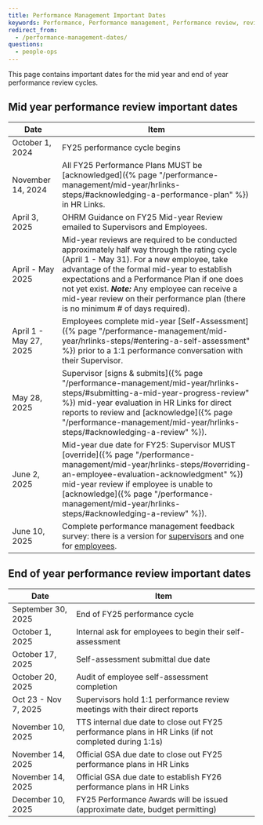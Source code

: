 ```yaml
---
title: Performance Management Important Dates
keywords: Performance, Performance management, Performance review, review
redirect_from:
  - /performance-management-dates/
questions:
  - people-ops
---
```


This page contains important dates for the mid year and end of year performance
review cycles.

## Mid year performance review important dates

| Date            | Item                                                                                                                                                                                                                                                                                                   |
| --------------- | ------------------------------------------------------------------------------------------------------------------------------------------------------------------------------------------------------------------------------------------------------------------------------------------------------ |
| October 1, 2024 | FY25 performance cycle begins                                                                                                                                                                                                                                                                          |
| November 14, 2024    | All FY25 Performance Plans MUST be [acknowledged]({% page "/performance-management/mid-year/hrlinks-steps/#acknowledging-a-performance-plan" %}) in HR Links.                                                                                                                                      |
| April 3, 2025     | OHRM Guidance on FY25 Mid-year Review emailed to Supervisors and Employees.                                                                                                                                       |
| April - May 2025  | Mid-year reviews are required to be conducted approximately half way through the rating cycle (April 1 - May 31). For a new employee, take advantage of the formal mid-year to establish expectations and a Performance Plan if one does not yet exist.  ***Note:***  Any employee can receive a mid-year review on their performance plan (there is no minimum # of days required).                                                                                                                                      |
| April 1 - May 27, 2025  | Employees complete mid-year [Self-Assessment]({% page "/performance-management/mid-year/hrlinks-steps/#entering-a-self-assessment" %}) prior to a 1:1 performance conversation with their Supervisor.                                                                                                                                                                                                                        |
| May 28, 2025    | Supervisor [signs & submits]({% page "/performance-management/mid-year/hrlinks-steps/#submitting-a-mid-year-progress-review" %}) mid-year evaluation in HR Links for direct reports to review and [acknowledge]({% page "/performance-management/mid-year/hrlinks-steps/#acknowledging-a-review" %}). |
| June 2, 2025    | Mid-year due date for FY25: Supervisor MUST [override]({% page "/performance-management/mid-year/hrlinks-steps/#overriding-an-employee-evaluation-acknowledgment" %}) mid-year review if employee is unable to [acknowledge]({% page "/performance-management/mid-year/hrlinks-steps/#acknowledging-a-review" %}).   |
| June 10, 2025   | Complete performance management feedback survey: there is a version for [supervisors](https://forms.gle/cUeMQGdUQ3BDn6qm7) and one for [employees](https://forms.gle/n4zNHdBEvX2DQvdz9).                                                                                                                                                      |

## End of year performance review important dates

| Date                 | Item                                                                                       |
| -------------------- | ------------------------------------------------------------------------------------------ |
| September 30, 2025   | End of FY25 performance cycle                                                              |
| October 1, 2025      | Internal ask for employees to begin their self-assessment                                  |
| October 17, 2025     | Self-assessment submittal due date                                                         |
| October 20, 2025     | Audit of employee self-assessment completion                                               |
| Oct 23 - Nov 7, 2025 | Supervisors hold 1:1 performance review meetings with their direct reports                 |
| November 10, 2025    | TTS internal due date to close out FY25 performance plans in HR Links (if not completed during 1:1s) |
| November 14, 2025    | Official GSA due date to close out FY25 performance plans in HR Links         |
| November 14, 2025    | Official GSA due date to establish FY26 performance plans in HR Links         |
| December 10, 2025    | FY25 Performance Awards will be issued (approximate date, budget permitting)                                 |

